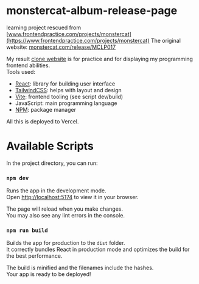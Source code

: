 # **monstercat-album-release-page**

learning project rescued from [www.frontendpractice.com/projects/monstercat](https://www.frontendpractice.com/projects/monstercat)
The original website: [monstercat.com/release/MCLP017](https://www.monstercat.com/release/MCLP017/)

My result [clone website](https://monstercat-album-release-page.vercel.app/) is for practice and for displaying my programming frontend abilities. </br>
Tools used:
- [React](https://reactjs.org/docs/getting-started.html): library for building user interface
- [TailwindCSS](https://tailwindcss.com/): helps with layout and design
- [Vite](https://vitejs.dev/): frontend tooling (see script dev/build)
- JavaScript: main programming language
- [NPM](https://www.npmjs.com/): package manager

All this is deployed to Vercel.

# Available Scripts

In the project directory, you can run:

### `npm dev`

Runs the app in the development mode.\
Open [http://localhost:5174](http://localhost:5174) to view it in your browser.

The page will reload when you make changes.\
You may also see any lint errors in the console.

### `npm run build`

Builds the app for production to the `dist` folder.\
It correctly bundles React in production mode and optimizes the build for the best performance.

The build is minified and the filenames include the hashes.\
Your app is ready to be deployed!
